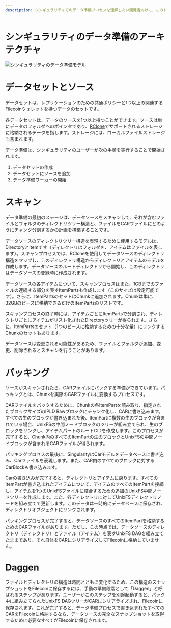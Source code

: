 ```yaml
---
description: シンギュラリティでのデータ準備プロセスを理解したい開発者向けに、このドキュメントは技術的な概要を提供します
---
```


# シンギュラリティのデータ準備のアーキテクチャ

![シンギュラリティのデータ準備モデル](data-prep-model.jpg)

# データセットとソース

データセットは、レプリケーションのための共通ポリシーと1つ以上の関連するFilecoinウォレットを持つデータのセットです。

各データセットは、データのソースを1つ以上持つことができます。ソースは単にデータのフォルダへのポインタであり、[RClone](https://github.com/rclone/rclone)でサポートされるストレージに格納されるデータを指します。ストレージには、ローカルファイルストレージも含まれます。

データ準備は、シンギュラリティのユーザーが次の手順を実行することで開始されます。
1. データセットの作成
2. データセットにソースを追加
3. データ準備ワーカーの開始

# スキャン

データ準備の最初のステージは、データソースをスキャンして、それが含むファイルとフォルダのディレクトリツリー構造と、ファイルをCARファイルにどのようにチャンク分割するかの計画を構築することです。

データソースのディレクトリツリー構造を表現するために使用するモデルは、DirectoryとItemです（ディレクトリはフォルダを、アイテムはファイルを表します）。スキャンプロセスでは、RCloneを使用してデータソースのディレクトリ構造をマップし、このディレクトリ構造からディレクトリとアイテムのモデルを作成します。データソースのルートディレクトリから開始し、このディレクトリはデータソースの登録時に作成されます。

データソースの各アイテムについて、スキャンプロセスはまた、1GBまでのファイルの連続する部分を表すItemPartsも作成します（このサイズは設定可能です）。さらに、ItemPartsのセットはChunkに追加されます。Chunkは単に、32GBのピースに格納できるだけのItemPartsのリストです。

スキャンプロセスの終了時には、アイテムごとにItemPartsで分割され、ディレクトリごとにアイテムがリスト化されたDirectoryツリーが得られます。さらに、ItemPartsのセット（1つのピースに格納するための十分な量）にリンクするChunkのセットもあります。

データソースは変更される可能性があるため、ファイルとフォルダが追加、変更、削除されるとスキャンを行うことがあります。

# パッキング

ソースがスキャンされたら、CARファイルにパックする準備ができています。パッキングとは、Chunkを実際のCARファイルに変換するプロセスです。

CARファイルをパックするために、Chunkの各ItemPartを読み取り、指定されたブロックサイズのIPLD Rawブロックにチャンク化し、CARに書き込みます。すべての生のブロックが書き込まれた後、ItemPartに複数の生のブロックが含まれている場合、UnixFSの中間ノードブロックのツリーが組み立てられ、生のブロックをリンクし、アイテムパートのルートCIDを作成します。このプロセスが完了すると、Chunk内のすべてのItemPartの生のブロックとUnixFSの中間ノードブロックが含まれるCARファイルが得られます。

パッキングプロセスの最後に、SingularityはCarモデルをデータベースに書き込み、Carファイルを表現します。また、CAR内のすべてのブロックに対するCarBlockも書き込みます。

Carの書き込みが完了すると、ディレクトリとアイテムに戻ります。すべてのItemPartが書き込まれたアイテムについて、アイテムのすべてのItemPartを接続し、アイテムを1つのUnixFSファイルに結合するための追加のUnixFS中間ノードツリーを作成します。また、各ディレクトリに対してUnixFSディレクトリノードを組み立てて更新します。このデータは一時的にデータベースに保存され、ディレクトリオブジェクトにリンクされます。

パッキングプロセスが完了すると、データソースのすべてのItemPartを格納するためのCARファイルがあります。ただし、この時点では、データソースのディレクトリ（ディレクトリ）とファイル（アイテム）を表すUnixFS DAGを組み立てたままであり、それ自体をCARにシリアライズしてFilecoinに格納していません。

# Daggen

ファイルとディレクトリの構造は時間とともに変化するため、この構造のスナップショットをFilecoinに保存するには、手動の準備段階として「Daggen」と呼ばれるステップがあります。ユーザーがこのステップを別途起動すると、パック中に組み立てられたUnixFS DAGツリーがCARにシリアライズされ、Filecoinに保存されます。これが完了すると、データ準備プロセスで書き込まれたすべてのCARをFilecoinに格納するなら、データソースの完全なスナップショットを取得するために必要なすべてがFilecoinに保存されます。